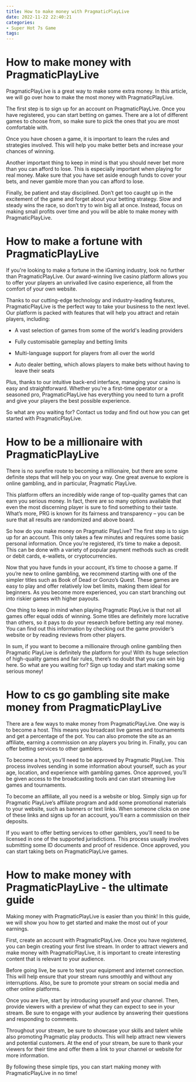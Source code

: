 ```yaml
---
title: How to make money with PragmaticPlayLive
date: 2022-11-22 22:40:21
categories:
- Super Hot 7s Game
tags:
---
```



#  How to make money with PragmaticPlayLive

PragmaticPlayLive is a great way to make some extra money. In this article, we will go over how to make the most money with PragmaticPlayLive.

The first step is to sign up for an account on PragmaticPlayLive. Once you have registered, you can start betting on games. There are a lot of different games to choose from, so make sure to pick the ones that you are most comfortable with.

Once you have chosen a game, it is important to learn the rules and strategies involved. This will help you make better bets and increase your chances of winning.

Another important thing to keep in mind is that you should never bet more than you can afford to lose. This is especially important when playing for real money. Make sure that you have set aside enough funds to cover your bets, and never gamble more than you can afford to lose.

Finally, be patient and stay disciplined. Don’t get too caught up in the excitement of the game and forget about your betting strategy. Slow and steady wins the race, so don’t try to win big all at once. Instead, focus on making small profits over time and you will be able to make money with PragmaticPlayLive.

#  How to make a fortune with PragmaticPlayLive

If you're looking to make a fortune in the iGaming industry, look no further than PragmaticPlayLive. Our award-winning live casino platform allows you to offer your players an unrivalled live casino experience, all from the comfort of your own website.

Thanks to our cutting-edge technology and industry-leading features, PragmaticPlayLive is the perfect way to take your business to the next level. Our platform is packed with features that will help you attract and retain players, including:

- A vast selection of games from some of the world's leading providers

- Fully customisable gameplay and betting limits

- Multi-language support for players from all over the world

- Auto dealer betting, which allows players to make bets without having to leave their seats

Plus, thanks to our intuitive back-end interface, managing your casino is easy and straightforward. Whether you're a first-time operator or a seasoned pro, PragmaticPlayLive has everything you need to turn a profit and give your players the best possible experience.

So what are you waiting for? Contact us today and find out how you can get started with PragmaticPlayLive.

#  How to be a millionaire with PragmaticPlayLive

There is no surefire route to becoming a millionaire, but there are some definite steps that will help you on your way. One great avenue to explore is online gambling, and in particular, Pragmatic PlayLive.

This platform offers an incredibly wide range of top-quality games that can earn you serious money. In fact, there are so many options available that even the most discerning player is sure to find something to their taste. What’s more, PRG is known for its fairness and transparency – you can be sure that all results are randomized and above board.

So how do you make money on Pragmatic PlayLive? The first step is to sign up for an account. This only takes a few minutes and requires some basic personal information. Once you’re registered, it’s time to make a deposit. This can be done with a variety of popular payment methods such as credit or debit cards, e-wallets, or cryptocurrencies.

Now that you have funds in your account, it’s time to choose a game. If you’re new to online gambling, we recommend starting with one of the simpler titles such as Book of Dead or Gonzo’s Quest. These games are easy to play and offer relatively low bet limits, making them ideal for beginners. As you become more experienced, you can start branching out into riskier games with higher payouts.

One thing to keep in mind when playing Pragmatic PlayLive is that not all games offer equal odds of winning. Some titles are definitely more lucrative than others, so it pays to do your research before betting any real money. You can find out this information by checking out the game provider’s website or by reading reviews from other players.

In sum, if you want to become a millionaire through online gambling then Pragmatic PlayLive is definitely the platform for you! With its huge selection of high-quality games and fair rules, there’s no doubt that you can win big here. So what are you waiting for? Sign up today and start making some serious money!

#  How to cs  go gambling site make money from PragmaticPlayLive

There are a few ways to make money from PragmaticPlayLive. One way is to become a host. This means you broadcast live games and tournaments and get a percentage of the pot. You can also promote the site as an affiliate, earning a commission on any players you bring in. Finally, you can offer betting services to other gamblers.

To become a host, you’ll need to be approved by Pragmatic PlayLive. This process involves sending in some information about yourself, such as your age, location, and experience with gambling games. Once approved, you’ll be given access to the broadcasting tools and can start streaming live games and tournaments.

To become an affiliate, all you need is a website or blog. Simply sign up for Pragmatic PlayLive’s affiliate program and add some promotional materials to your website, such as banners or text links. When someone clicks on one of these links and signs up for an account, you’ll earn a commission on their deposits.

If you want to offer betting services to other gamblers, you’ll need to be licensed in one of the supported jurisdictions. This process usually involves submitting some ID documents and proof of residence. Once approved, you can start taking bets on PragmaticPlayLive games.

#  How to make money with PragmaticPlayLive - the ultimate guide

Making money with PragmaticPlayLive is easier than you think! In this guide, we will show you how to get started and make the most out of your earnings.

First, create an account with PragmaticPlayLive. Once you have registered, you can begin creating your first live stream. In order to attract viewers and make money with PragmaticPlayLive, it is important to create interesting content that is relevant to your audience.

Before going live, be sure to test your equipment and internet connection. This will help ensure that your stream runs smoothly and without any interruptions. Also, be sure to promote your stream on social media and other online platforms.

Once you are live, start by introducing yourself and your channel. Then, provide viewers with a preview of what they can expect to see in your stream. Be sure to engage with your audience by answering their questions and responding to comments.

Throughout your stream, be sure to showcase your skills and talent while also promoting Pragmatic play products. This will help attract new viewers and potential customers. At the end of your stream, be sure to thank your viewers for their time and offer them a link to your channel or website for more information.

By following these simple tips, you can start making money with PragmaticPlayLive in no time!